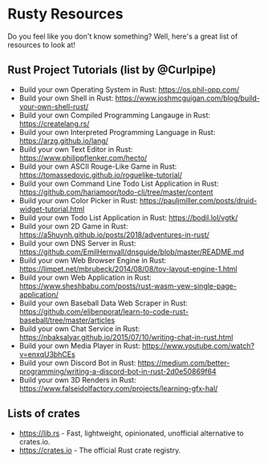 # Rusty Resources

Do you feel like you don't know something? Well, here's a great list of resources to look at!

## Rust Project Tutorials (list by @Curlpipe)
* Build your own Operating System in Rust: https://os.phil-opp.com/
* Build your own Shell in Rust: https://www.joshmcguigan.com/blog/build-your-own-shell-rust/
* Build your own Compiled Programming Langauge in Rust: https://createlang.rs/
* Build your own Interpreted Programming Language in Rust: https://arzg.github.io/lang/
* Build your own Text Editor in Rust: https://www.philippflenker.com/hecto/
* Build your own ASCII Rouge-Like Game in Rust: https://tomassedovic.github.io/roguelike-tutorial/
* Build your own Command Line Todo List Application in Rust: https://github.com/hariamoor/todo-cli/tree/master/content
* Build your own Color Picker in Rust: https://pauljmiller.com/posts/druid-widget-tutorial.html
* Build your own Todo List Application in Rust: https://bodil.lol/vgtk/
* Build your own 2D Game in Rust: https://a5huynh.github.io/posts/2018/adventures-in-rust/
* Build your own DNS Server in Rust: https://github.com/EmilHernvall/dnsguide/blob/master/README.md
* Build your own Web Browser Engine in Rust: https://limpet.net/mbrubeck/2014/08/08/toy-layout-engine-1.html
* Build your own Web Application in Rust: https://www.sheshbabu.com/posts/rust-wasm-yew-single-page-application/
* Build your own Baseball Data Web Scraper in Rust: https://github.com/elibenporat/learn-to-code-rust-baseball/tree/master/articles
* Build your own Chat Service in Rust: https://nbaksalyar.github.io/2015/07/10/writing-chat-in-rust.html
* Build your own Media Player in Rust: https://www.youtube.com/watch?v=enxqU3bhCEs
* Build your own Discord Bot in Rust: https://medium.com/better-programming/writing-a-discord-bot-in-rust-2d0e50869f64
* Build your own 3D Renders in Rust: https://www.falseidolfactory.com/projects/learning-gfx-hal/

## Lists of crates
* https://lib.rs - Fast, lightweight, opinionated, unofficial alternative to crates.io.
* https://crates.io - The official Rust crate registry.
